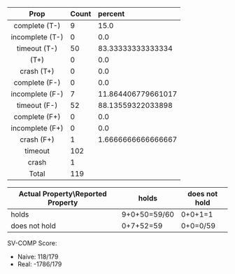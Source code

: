 
| Prop | Count | percent |
|:----:|:------|:--|
|complete   (T-)|9| 15.0 |
|incomplete (T-)|0|0.0 |
|timeout    (T-)|50|83.33333333333334 |
|           (T+)|0|0.0 |
|crash      (T+)|0|0.0 |
|complete   (F-)|0|0.0 |
|incomplete (F-)|7|11.864406779661017 |
|timeout    (F-)|52|88.13559322033898 |
|complete   (F+)|0|0.0 |
|incomplete (F+)|0|0.0 |
|crash      (F+)|1|1.6666666666666667 |
|timeout        |102| |
|crash          |1| |
|Total          |119| |

| Actual Property\Reported Property | holds | does not hold |
|------------------------------------|-------|---------------|
| holds | 9+0+50=59/60 | 0+0+1=1 |
| does not hold | 0+7+52=59 | 0+0=0/59 |

SV-COMP Score:

* Naive: 118/179
* Real: -1786/179

